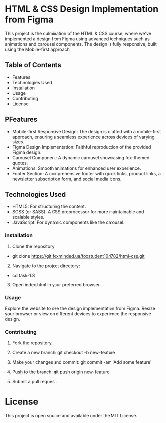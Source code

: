 # HTML & CSS Design Implementation from Figma

This project is the culmination of the HTML & CSS course, where we've implemented a design from Figma using advanced techniques such as animations and carousel components. The design is fully responsive, built using the Mobile-first approach

## Table of Contents

- Features
- Technologies Used
- Installation
- Usage
- Contributing
- License

## PFeatures

- Mobile-first Responsive Design: The design is crafted with a mobile-first approach, ensuring a seamless experience across devices of varying sizes.
- Figma Design Implementation: Faithful reproduction of the provided Figma design.
- Carousel Component: A dynamic carousel showcasing fox-themed quotes.
- Animations: Smooth animations for enhanced user experience.
- Footer Section: A comprehensive footer with quick links, product links, a newsletter subscription form, and social media icons.

## Technologies Used

- HTML5: For structuring the content.
- SCSS (or SASS): A CSS preprocessor for more maintainable and scalable styles.
- JavaScript: For dynamic components like the carousel.

### Installation

1. Clone the repository:

- git clone https://git.foxminded.ua/foxstudent104782/html-css.git

2. Navigate to the project directory:
- cd task-1.8

3. Open index.html in your preferred browser.

### Usage

Explore the website to see the design implementation from Figma. Resize your browser or view on different devices to experience the responsive design.

### Contributing

1. Fork the repository.

2. Create a new branch: git checkout -b new-feature

3. Make your changes and commit: git commit -am 'Add some feature'

4. Push to the branch: git push origin new-feature

5. Submit a pull request.


# License
This project is open source and available under the MIT License.